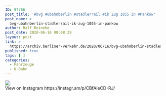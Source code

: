 ```yaml
---
ID: 97766
post_title: '#bvg #ubahnberlin #stadlerrail #ik Zug 1055 in #Pankow'
post_name: >
  bvg-ubahnberlin-stadlerrail-ik-zug-1055-in-pankow
author: Ralf Reineke
post_date: 2020-06-16 08:08:39
layout: post
link: >
  https://archiv.berliner-verkehr.de/2020/06/16/bvg-ubahnberlin-stadlerrail-ik-zug-1055-in-pankow/
published: true
tags: [ ]
categories:
  - Fahrzeuge
  - U-Bahn
---
```

<div><img src='https://scontent-iad3-1.cdninstagram.com/v/t51.29350-15/81444463_271981084039274_528807225187337757_n.jpg?_nc_cat=107&_nc_sid=8ae9d6&_nc_ohc=WZ-eAhfBuwMAX8JS1fO&_nc_ht=scontent-iad3-1.cdninstagram.com&oh=9cb784ba80bf9f2861ea40687c32f8d5&oe=5F0D1EA1' style='max-width:600px;' /><br/><div>View on Instagram https://instagr.am/p/CBfAieCD-RJ/</div></div>